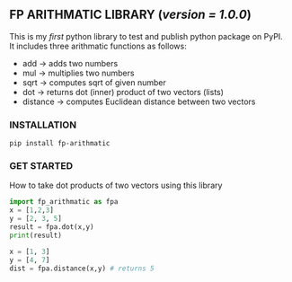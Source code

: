 ## FP ARITHMATIC LIBRARY (*version = 1.0.0*)
This is my *first* python library to test and publish python package on PyPI.  
It includes three arithmatic functions as follows:
- add -> adds two numbers
- mul -> multiplies two numbers
- sqrt -> computes sqrt of given number
- dot -> returns dot (inner) product of two vectors (lists)
- distance -> computes Euclidean distance between two vectors

### INSTALLATION
```
pip install fp-arithmatic
```

### GET STARTED
How to take dot products of two vectors using this library

```python
import fp_arithmatic as fpa
x = [1,2,3]
y = [2, 3, 5]
result = fpa.dot(x,y)
print(result)

x = [1, 3]
y = [4, 7]
dist = fpa.distance(x,y) # returns 5
```